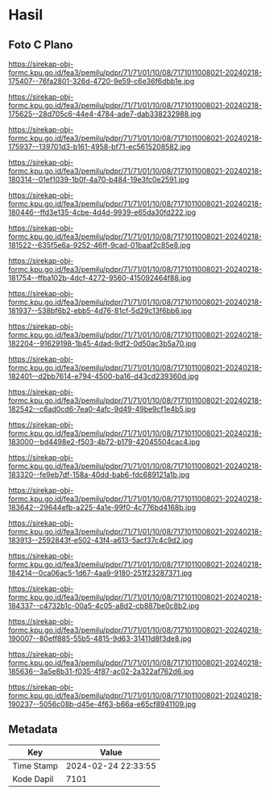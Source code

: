 # Hasil

## Foto C Plano

https://sirekap-obj-formc.kpu.go.id/fea3/pemilu/pdpr/71/71/01/10/08/7171011008021-20240218-175407--76fa2801-326d-4720-9e59-c6e36f6dbb1e.jpg

https://sirekap-obj-formc.kpu.go.id/fea3/pemilu/pdpr/71/71/01/10/08/7171011008021-20240218-175625--28d705c6-44e4-4784-ade7-dab338232988.jpg

https://sirekap-obj-formc.kpu.go.id/fea3/pemilu/pdpr/71/71/01/10/08/7171011008021-20240218-175937--139701d3-b161-4958-bf71-ec5615208582.jpg

https://sirekap-obj-formc.kpu.go.id/fea3/pemilu/pdpr/71/71/01/10/08/7171011008021-20240218-180314--01ef1039-1b0f-4a70-b484-19e3fc0e2591.jpg

https://sirekap-obj-formc.kpu.go.id/fea3/pemilu/pdpr/71/71/01/10/08/7171011008021-20240218-180446--ffd3e135-4cbe-4d4d-9939-e65da30fd222.jpg

https://sirekap-obj-formc.kpu.go.id/fea3/pemilu/pdpr/71/71/01/10/08/7171011008021-20240218-181522--635f5e6a-9252-46ff-9cad-01baaf2c85e8.jpg

https://sirekap-obj-formc.kpu.go.id/fea3/pemilu/pdpr/71/71/01/10/08/7171011008021-20240218-181754--ffba102b-4dcf-4272-9560-415092464f88.jpg

https://sirekap-obj-formc.kpu.go.id/fea3/pemilu/pdpr/71/71/01/10/08/7171011008021-20240218-181937--538bf6b2-ebb5-4d76-81cf-5d29c13f6bb6.jpg

https://sirekap-obj-formc.kpu.go.id/fea3/pemilu/pdpr/71/71/01/10/08/7171011008021-20240218-182204--91629198-1b45-4dad-9df2-0d50ac3b5a70.jpg

https://sirekap-obj-formc.kpu.go.id/fea3/pemilu/pdpr/71/71/01/10/08/7171011008021-20240218-182401--d2bb7614-e794-4500-ba16-d43cd239360d.jpg

https://sirekap-obj-formc.kpu.go.id/fea3/pemilu/pdpr/71/71/01/10/08/7171011008021-20240218-182542--c6ad0cd6-7ea0-4afc-9d49-49be9cf1e4b5.jpg

https://sirekap-obj-formc.kpu.go.id/fea3/pemilu/pdpr/71/71/01/10/08/7171011008021-20240218-183000--bd4498e2-f503-4b72-b179-42045504cac4.jpg

https://sirekap-obj-formc.kpu.go.id/fea3/pemilu/pdpr/71/71/01/10/08/7171011008021-20240218-183320--fe9eb7df-158a-40dd-bab6-fdc689121a1b.jpg

https://sirekap-obj-formc.kpu.go.id/fea3/pemilu/pdpr/71/71/01/10/08/7171011008021-20240218-183642--29644efb-a225-4a1e-99f0-4c776bd4168b.jpg

https://sirekap-obj-formc.kpu.go.id/fea3/pemilu/pdpr/71/71/01/10/08/7171011008021-20240218-183913--2592843f-e502-43f4-a613-5acf37c4c9d2.jpg

https://sirekap-obj-formc.kpu.go.id/fea3/pemilu/pdpr/71/71/01/10/08/7171011008021-20240218-184214--0ca06ac5-1d67-4aa9-9180-251f23287371.jpg

https://sirekap-obj-formc.kpu.go.id/fea3/pemilu/pdpr/71/71/01/10/08/7171011008021-20240218-184337--c4732b1c-00a5-4c05-a8d2-cb887be0c8b2.jpg

https://sirekap-obj-formc.kpu.go.id/fea3/pemilu/pdpr/71/71/01/10/08/7171011008021-20240218-190007--80eff885-55b5-4815-9d63-31411d8f3de8.jpg

https://sirekap-obj-formc.kpu.go.id/fea3/pemilu/pdpr/71/71/01/10/08/7171011008021-20240218-185636--3a5e8b31-f035-4f87-ac02-2a322af762d6.jpg

https://sirekap-obj-formc.kpu.go.id/fea3/pemilu/pdpr/71/71/01/10/08/7171011008021-20240218-190237--5056c08b-d45e-4f63-b66a-e65cf8941109.jpg


## Metadata

| Key        | Value               |
| ---------- | ------------------- |
| Time Stamp | 2024-02-24 22:33:55 |
| Kode Dapil | 7101                |



